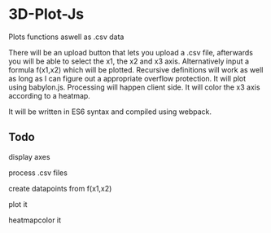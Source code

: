 # 3D-Plot-Js

Plots functions aswell as .csv data

There will be an upload button that lets you upload a .csv file, afterwards you will be able to select the x1, the x2 and x3 axis. Alternatively input a formula f(x1,x2) which will be plotted. Recursive definitions will work as well as long as I can figure out a appropriate overflow protection. It will plot using babylon.js. Processing will happen client side. It will color the x3 axis according to a heatmap.

It will be written in ES6 syntax and compiled using webpack.

## Todo

display axes

process .csv files

create datapoints from f(x1,x2)

plot it

heatmapcolor it
